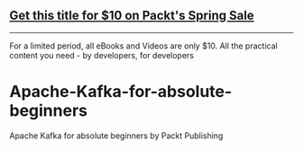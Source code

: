 ## [Get this title for $10 on Packt's Spring Sale](https://www.packt.com/V16358?utm_source=github&utm_medium=packt-github-repo&utm_campaign=spring_10_dollar_2022)
-----
For a limited period, all eBooks and Videos are only $10. All the practical content you need \- by developers, for developers

# Apache-Kafka-for-absolute-beginners
Apache Kafka for absolute beginners by Packt Publishing
